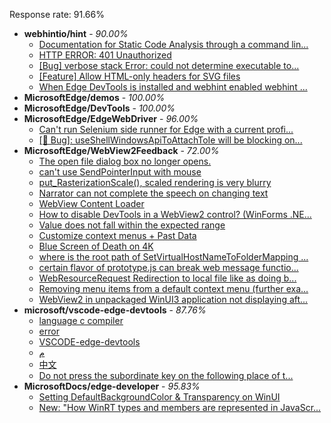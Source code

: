 Response rate: 91.66%

* **webhintio/hint** - _90.00%_
  * [Documentation for Static Code Analysis through a command lin...](https://github.com/webhintio/hint/issues/5383)
  * [HTTP ERROR: 401 Unauthorized](https://github.com/webhintio/hint/issues/5362)
  * [[Bug] verbose stack Error: could not determine executable to...](https://github.com/webhintio/hint/issues/5349)
  * [[Feature] Allow HTML-only headers for SVG files](https://github.com/webhintio/hint/issues/5281)
  * [When Edge DevTools is installed and webhint enabled webhint ...](https://github.com/webhintio/hint/issues/5364)
* **MicrosoftEdge/demos** - _100.00%_
* **MicrosoftEdge/DevTools** - _100.00%_
* **MicrosoftEdge/EdgeWebDriver** - _96.00%_
  * [Can't run Selenium side runner for Edge with a current profi...](https://github.com/MicrosoftEdge/EdgeWebDriver/issues/60)
  * [[🐛 Bug]: useShellWindowsApiToAttachToIe will be blocking on...](https://github.com/MicrosoftEdge/EdgeWebDriver/issues/34)
* **MicrosoftEdge/WebView2Feedback** - _72.00%_
  * [The open file dialog box no longer opens.](https://github.com/MicrosoftEdge/WebView2Feedback/issues/3075)
  * [can't use SendPointerInput with mouse](https://github.com/MicrosoftEdge/WebView2Feedback/issues/3072)
  * [put_RasterizationScale(), scaled rendering is very blurry](https://github.com/MicrosoftEdge/WebView2Feedback/issues/3060)
  * [Narrator can not complete the speech on changing text](https://github.com/MicrosoftEdge/WebView2Feedback/issues/3055)
  * [WebView Content Loader](https://github.com/MicrosoftEdge/WebView2Feedback/issues/3074)
  * [How to disable DevTools in a WebView2 control? (WinForms .NE...](https://github.com/MicrosoftEdge/WebView2Feedback/issues/3061)
  * [Value does not fall within the expected range](https://github.com/MicrosoftEdge/WebView2Feedback/issues/3059)
  * [Customize context menus + Past Data](https://github.com/MicrosoftEdge/WebView2Feedback/issues/3053)
  * [Blue Screen of Death on 4K](https://github.com/MicrosoftEdge/WebView2Feedback/issues/3046)
  * [where is the root path of SetVirtualHostNameToFolderMapping ...](https://github.com/MicrosoftEdge/WebView2Feedback/issues/3033)
  * [certain flavor of prototype.js can break web message functio...](https://github.com/MicrosoftEdge/WebView2Feedback/issues/3021)
  * [WebResourceRequest Redirection to local file like as doing b...](https://github.com/MicrosoftEdge/WebView2Feedback/issues/3020)
  * [Removing menu items from a default context menu (further exa...](https://github.com/MicrosoftEdge/WebView2Feedback/issues/3019)
  * [WebView2 in unpackaged WinUI3 application not displaying aft...](https://github.com/MicrosoftEdge/WebView2Feedback/issues/3018)
* **microsoft/vscode-edge-devtools** - _87.76%_
  * [language c compiler](https://github.com/microsoft/vscode-edge-devtools/issues/1301)
  * [error](https://github.com/microsoft/vscode-edge-devtools/issues/1299)
  * [ VSCODE-edge-devtools](https://github.com/microsoft/vscode-edge-devtools/issues/1298)
  * [م](https://github.com/microsoft/vscode-edge-devtools/issues/1297)
  * [中文](https://github.com/microsoft/vscode-edge-devtools/issues/1296)
  * [Do not press the subordinate key on the following place of t...](https://github.com/microsoft/vscode-edge-devtools/issues/1300)
* **MicrosoftDocs/edge-developer** - _95.83%_
  * [Setting DefaultBackgroundColor & Transparency on WinUI](https://github.com/MicrosoftDocs/edge-developer/pull/2365)
  * [New: "How WinRT types and members are represented in JavaScr...](https://github.com/MicrosoftDocs/edge-developer/pull/2343)